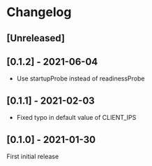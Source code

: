 # Changelog

## [Unreleased]

## [0.1.2] - 2021-06-04

- Use startupProbe instead of readinessProbe

## [0.1.1] - 2021-02-03

- Fixed typo in default value of CLIENT_IPS

## [0.1.0] - 2021-01-30
First initial release
